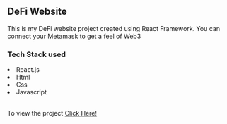 <h2>DeFi Website</h2>
<p>This is my DeFi website project created using React Framework. You can connect your Metamask to get a feel of Web3</p>

<h3>Tech Stack used</h3>
<li>React.js</li>
<li>Html</li>
<li>Css</li>
<li>Javascript</li>

<br/>
<p>To view the project <a href="https://sanketbhandari.github.io/defi-app/">Click Here!</a>
